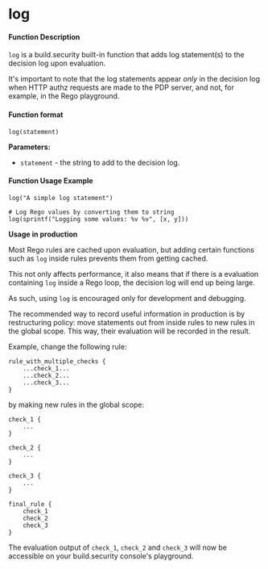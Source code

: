 # log

#### Function Description

`log` is a build.security built-in function that adds log statement\(s\) to the decision log upon evaluation.

It's important to note that the log statements appear _only_ in the decision log when HTTP authz requests are made to the PDP server, and not, for example, in the Rego playground.

#### Function format

`log(statement)`

**Parameters:**

* `statement` - the string to add to the decision log.

#### Function Usage Example

```text
log("A simple log statement")

# Log Rego values by converting them to string
log(sprintf("Logging some values: %v %v", [x, y]))
```

**Usage in production**

Most Rego rules are cached upon evaluation, but adding certain functions such as `log` inside rules prevents them from getting cached.

This not only affects performance, it also means that if there is a evaluation containing `log` inside a Rego loop, the decision log will end up being large.

As such, using `log` is encouraged only for development and debugging.

The recommended way to record useful information in production is by restructuring policy: move statements out from inside rules to new rules in the global scope. This way, their evaluation will be recorded in the result.

Example, change the following rule:

```text
rule_with_multiple_checks {
    ...check_1...
    ...check_2...
    ...check_3...
}
```

by making new rules in the global scope:

```text
check_1 {
    ...
}

check_2 {
    ...
}

check_3 {
    ...
}

final_rule {
    check_1
    check_2
    check_3
}
```

The evaluation output of `check_1`, `check_2` and `check_3` will now be accessible on your build.security console's playground.

